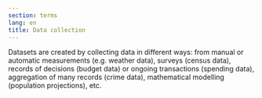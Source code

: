 ```yaml
---
section: terms
lang: en
title: Data collection
---
```


Datasets are created by collecting data in different ways: from manual or automatic measurements (e.g. weather data), surveys (census data), records of decisions (budget data) or ongoing transactions (spending data), aggregation of many records (crime data), mathematical modelling (population projections), etc. 
